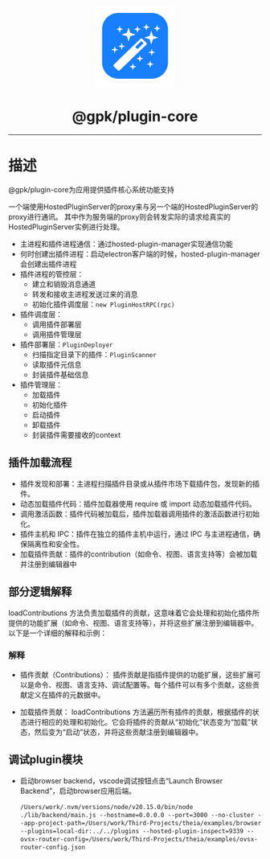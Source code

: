 <div align='center'>

<br />

<img src='https://raw.githubusercontent.com/jaylenchan/gpk/main/logo/gepick.svg?sanitize=true' alt='gepick-logo' width='160px' />

<h1>@gpk/plugin-core</h1>

<hr />

</div>

# 描述

@gpk/plugin-core为应用提供插件核心系统功能支持

一个端使用HostedPluginServer的proxy来与另一个端的HostedPluginServer的proxy进行通讯。
其中作为服务端的proxy则会转发实际的请求给真实的HostedPluginServer实例进行处理。

- 主进程和插件进程通信：通过hosted-plugin-manager实现通信功能
- 何时创建出插件进程：启动electron客户端的时候，hosted-plugin-manager会创建出插件进程
- 插件进程的管控层：
  - 建立和销毁消息通道
  - 转发和接收主进程发送过来的消息
  - 初始化插件调度层：`new PluginHostRPC(rpc)`
- 插件调度层：
  - 调用插件部署层
  - 调用插件管理层
- 插件部署层：`PluginDeployer`
  - 扫描指定目录下的插件：`PluginScanner`
  - 读取插件元信息
  - 封装插件基础信息
- 插件管理层：
  - 加载插件
  - 初始化插件
  - 启动插件
  - 卸载插件
  - 封装插件需要接收的context

## 插件加载流程

- 插件发现和部署：主进程扫描插件目录或从插件市场下载插件包，发现新的插件。
- 动态加载插件代码：插件加载器使用 require 或 import 动态加载插件代码。
- 调用激活函数：插件代码被加载后，插件加载器调用插件的激活函数进行初始化。
- 插件主机和 IPC：插件在独立的插件主机中运行，通过 IPC 与主进程通信，确保隔离性和安全性。
- 加载插件贡献：插件的contribution（如命令、视图、语言支持等）会被加载并注册到编辑器中

## 部分逻辑解释

loadContributions 方法负责加载插件的贡献，这意味着它会处理和初始化插件所提供的功能扩展（如命令、视图、语言支持等），并将这些扩展注册到编辑器中。以下是一个详细的解释和示例：

### 解释

- 插件贡献（Contributions）： 插件贡献是指插件提供的功能扩展，这些扩展可以是命令、视图、语言支持、调试配置等。每个插件可以有多个贡献，这些贡献定义在插件的元数据中。

- 加载插件贡献： loadContributions 方法遍历所有插件的贡献，根据插件的状态进行相应的处理和初始化。它会将插件的贡献从“初始化”状态变为“加载”状态，然后变为“启动”状态，并将这些贡献注册到编辑器中。

## 调试plugin模块

- 启动browser backend，vscode调试按钮点击“Launch Browser Backend”，启动browser应用后端。

  ```shell
  /Users/work/.nvm/versions/node/v20.15.0/bin/node ./lib/backend/main.js --hostname=0.0.0.0 --port=3000 --no-cluster --app-project-path=/Users/work/Third-Projects/theia/examples/browser --plugins=local-dir:../../plugins --hosted-plugin-inspect=9339 --ovsx-router-config=/Users/work/Third-Projects/theia/examples/ovsx-router-config.json
  ```
